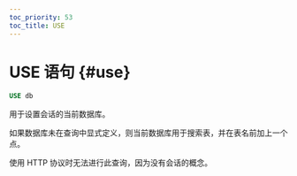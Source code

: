 ```yaml
---
toc_priority: 53
toc_title: USE
---
```


# USE 语句 {#use}

``` sql
USE db
```

用于设置会话的当前数据库。

如果数据库未在查询中显式定义，则当前数据库用于搜索表，并在表名前加上一个点。

使用 HTTP 协议时无法进行此查询，因为没有会话的概念。
